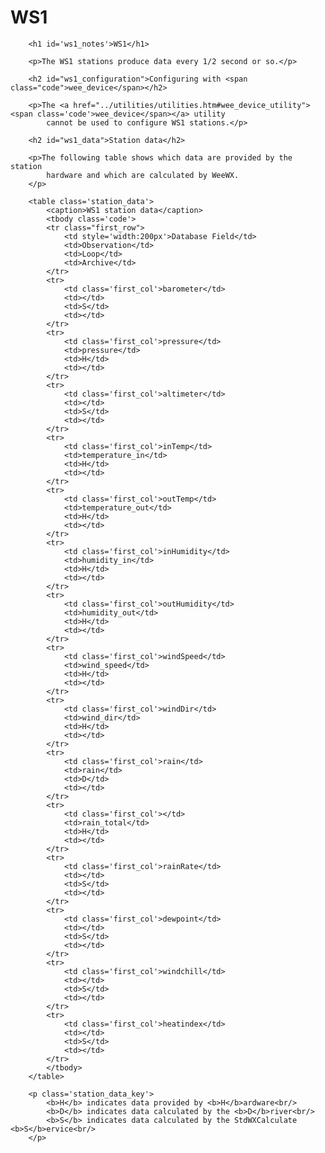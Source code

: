 # WS1


        <h1 id='ws1_notes'>WS1</h1>

        <p>The WS1 stations produce data every 1/2 second or so.</p>

        <h2 id="ws1_configuration">Configuring with <span class="code">wee_device</span></h2>

        <p>The <a href="../utilities/utilities.htm#wee_device_utility"><span class='code'>wee_device</span></a> utility
            cannot be used to configure WS1 stations.</p>

        <h2 id="ws1_data">Station data</h2>

        <p>The following table shows which data are provided by the station
            hardware and which are calculated by WeeWX.
        </p>

        <table class='station_data'>
            <caption>WS1 station data</caption>
            <tbody class='code'>
            <tr class="first_row">
                <td style='width:200px'>Database Field</td>
                <td>Observation</td>
                <td>Loop</td>
                <td>Archive</td>
            </tr>
            <tr>
                <td class='first_col'>barometer</td>
                <td></td>
                <td>S</td>
                <td></td>
            </tr>
            <tr>
                <td class='first_col'>pressure</td>
                <td>pressure</td>
                <td>H</td>
                <td></td>
            </tr>
            <tr>
                <td class='first_col'>altimeter</td>
                <td></td>
                <td>S</td>
                <td></td>
            </tr>
            <tr>
                <td class='first_col'>inTemp</td>
                <td>temperature_in</td>
                <td>H</td>
                <td></td>
            </tr>
            <tr>
                <td class='first_col'>outTemp</td>
                <td>temperature_out</td>
                <td>H</td>
                <td></td>
            </tr>
            <tr>
                <td class='first_col'>inHumidity</td>
                <td>humidity_in</td>
                <td>H</td>
                <td></td>
            </tr>
            <tr>
                <td class='first_col'>outHumidity</td>
                <td>humidity_out</td>
                <td>H</td>
                <td></td>
            </tr>
            <tr>
                <td class='first_col'>windSpeed</td>
                <td>wind_speed</td>
                <td>H</td>
                <td></td>
            </tr>
            <tr>
                <td class='first_col'>windDir</td>
                <td>wind_dir</td>
                <td>H</td>
                <td></td>
            </tr>
            <tr>
                <td class='first_col'>rain</td>
                <td>rain</td>
                <td>D</td>
                <td></td>
            </tr>
            <tr>
                <td class='first_col'></td>
                <td>rain_total</td>
                <td>H</td>
                <td></td>
            </tr>
            <tr>
                <td class='first_col'>rainRate</td>
                <td></td>
                <td>S</td>
                <td></td>
            </tr>
            <tr>
                <td class='first_col'>dewpoint</td>
                <td></td>
                <td>S</td>
                <td></td>
            </tr>
            <tr>
                <td class='first_col'>windchill</td>
                <td></td>
                <td>S</td>
                <td></td>
            </tr>
            <tr>
                <td class='first_col'>heatindex</td>
                <td></td>
                <td>S</td>
                <td></td>
            </tr>
            </tbody>
        </table>

        <p class='station_data_key'>
            <b>H</b> indicates data provided by <b>H</b>ardware<br/>
            <b>D</b> indicates data calculated by the <b>D</b>river<br/>
            <b>S</b> indicates data calculated by the StdWXCalculate <b>S</b>ervice<br/>
        </p>
